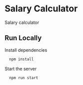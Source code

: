 # Salary Calculator

Salary calculator

## Run Locally

Install dependencies

```bash
  npm install
```

Start the server

```bash
  npm run start
```
